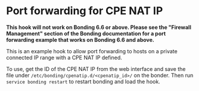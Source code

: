 # Port forwarding for CPE NAT IP

**This hook will not work on Bonding 6.6 or above. Please see the "Firewall
Management" section of the Bonding documentation for a port forwarding example
that works on Bonding 6.6 and above.**

This is an example hook to allow port forwarding to hosts on a private
connected IP range with a CPE NAT IP defined.

To use, get the ID of the CPE NAT IP from the web interface and save the file
under `/etc/bonding/cpenatip.d/<cpenatip_id>/` on the bonder. Then run
`service bonding restart` to restart bonding and load the hook.

